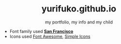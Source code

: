 <h1 align="center">yurifuko.github.io</h1>
<p align="center">my portfolio, my info and my child</p>

- Font family used **[San Francisco](https://developer.apple.com/fonts/)**
- Icons used [Font Awesome](https://fontawesome.com/icons), [Simple Icons](https://simpleicons.org/)
